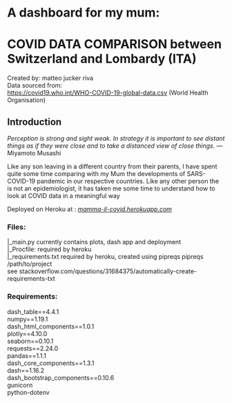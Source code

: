 
# A dashboard for my mum:  
# COVID DATA COMPARISON  between Switzerland and Lombardy (ITA)    
Created by: matteo jucker riva   
Data sourced from:    
 https://covid19.who.int/WHO-COVID-19-global-data.csv (World Health Organisation)   
## Introduction
*Perception is strong and sight weak. In strategy it is important to see distant things as if they were close and to take a distanced view of close things.*
― Miyamoto Musashi

Like any son leaving in a different country from their parents, I have spent quite some time comparing with my Mum the developments of SARS-COVID-19 pandemic in our respective countries.
Like any other person the is not an epidemiologist, it has taken me some time to understand how to look at COVID data in a meaningful way
 

Deployed on Heroku at : *_[mamma-il-covid.herokuapp.com](mamma-il-covid.herokuapp.com)_*

### Files:  
|_main.py currently contains plots, dash app and deployment   
|_Procfile: required by heroku   
|_requirements.txt required by heroku, created using pipreqs pipreqs /path/to/project   
   see stackoverflow.com/questions/31684375/automatically-create-requirements-txt

### Requirements:

dash_table==4.4.1  
numpy==1.19.1  
dash_html_components==1.0.1  
plotly==4.10.0  
seaborn==0.10.1  
requests==2.24.0  
pandas==1.1.1   
dash_core_components==1.3.1  
dash==1.16.2  
dash_bootstrap_components==0.10.6  
gunicorn  
python-dotenv  


